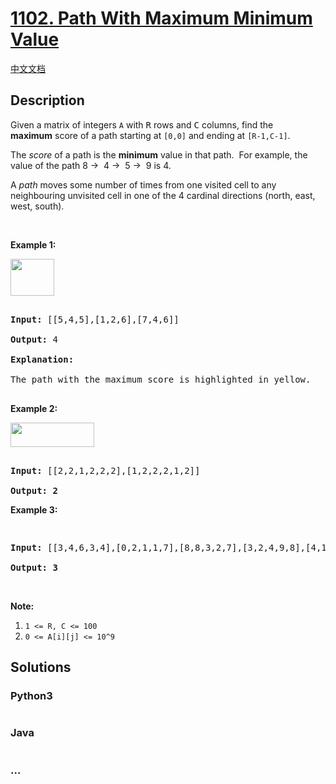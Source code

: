 # [1102. Path With Maximum Minimum Value](https://leetcode.com/problems/path-with-maximum-minimum-value)

[中文文档](/solution/1100-1199/1102.Path%20With%20Maximum%20Minimum%20Value/README.md)

## Description

<p>Given a&nbsp;matrix of integers <code>A</code>&nbsp;with&nbsp;<font face="monospace">R</font>&nbsp;rows and <font face="monospace">C</font>&nbsp;columns, find&nbsp;the <strong>maximum</strong>&nbsp;score&nbsp;of a path starting at&nbsp;<code>[0,0]</code>&nbsp;and ending at <code>[R-1,C-1]</code>.</p>



<p>The <em>score</em> of a path is the <strong>minimum</strong> value in that path.&nbsp; For example, the value of the path 8 &rarr;&nbsp; 4 &rarr;&nbsp; 5 &rarr;&nbsp; 9 is 4.</p>



<p>A <em>path</em> moves some number of times from one visited cell to any neighbouring unvisited cell in one of the 4 cardinal directions (north, east, west, south).</p>



<p>&nbsp;</p>



<p><strong>Example 1:</strong></p>



<p><strong><img alt="" src="https://cdn.jsdelivr.net/gh/doocs/leetcode@main/solution/1100-1199/1102.Path%20With%20Maximum%20Minimum%20Value/images/1313_ex1.jpeg" style="width: 70px; height: 59px;" /></strong></p>



<pre>

<strong>Input: </strong><span id="example-input-1-1">[[5,4,5],[1,2,6],[7,4,6]]</span>

<strong>Output: </strong><span id="example-output-1">4</span>

<strong>Explanation: </strong>

The path with the maximum score is highlighted in yellow. 

</pre>



<p><strong>Example 2:</strong></p>



<p><strong><img alt="" src="https://cdn.jsdelivr.net/gh/doocs/leetcode@main/solution/1100-1199/1102.Path%20With%20Maximum%20Minimum%20Value/images/1313_ex2.jpeg" style="width: 134px; height: 39px;" /></strong></p>



<pre>

<strong>Input: </strong><span>[[2,2,1,2,2,2],[1,2,2,2,1,2]]</span>

<strong>Output: 2</strong></pre>



<p><strong>Example 3:</strong></p>



<p><strong><img alt="" src="https://cdn.jsdelivr.net/gh/doocs/leetcode@main/solution/1100-1199/1102.Path%20With%20Maximum%20Minimum%20Value/images/1313_ex3.jpeg" /></strong></p>



<pre>

<strong>Input: </strong><span>[[3,4,6,3,4],[0,2,1,1,7],[8,8,3,2,7],[3,2,4,9,8],[4,1,2,0,0],[4,6,5,4,3]]</span>

<strong>Output: 3</strong></pre>



<p>&nbsp;</p>



<p><strong>Note:</strong></p>



<ol>
	<li><code>1 &lt;= R, C&nbsp;&lt;= 100</code></li>
	<li><code>0 &lt;= A[i][j] &lt;= 10^9</code></li>
</ol>



## Solutions

<!-- tabs:start -->

### **Python3**

```python

```

### **Java**

```java

```

### **...**

```

```

<!-- tabs:end -->
